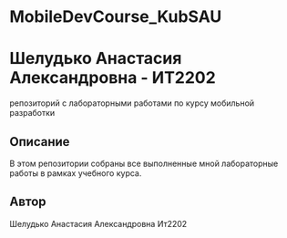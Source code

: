 # MobileDevCourse_KubSAU
# Шелудько Анастасия Александровна - ИТ2202

репозиторий с лабораторными работами по курсу мобильной разработки

## Описание
В этом репозитории собраны все выполненные мной лабораторные работы в рамках учебного курса.

## Автор
Шелудько Анастасия Александровна Ит2202
